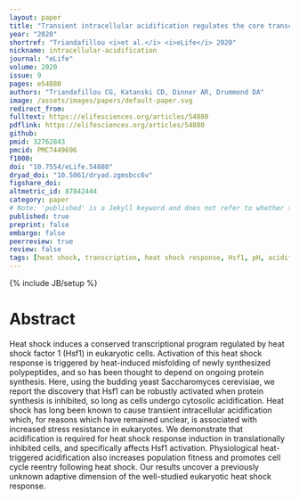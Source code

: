 ```yaml
---
layout: paper
title: "Transient intracellular acidification regulates the core transcriptional heat shock response"
year: "2020"
shortref: "Triandafillou <i>et al.</i> <i>eLife</i> 2020"
nickname: intracellular-acidification
journal: "eLife"
volume: 2020
issue: 9
pages: e54880
authors: "Triandafillou CG, Katanski CD, Dinner AR, Drummond DA"
image: /assets/images/papers/default-paper.svg
redirect_from: 
fulltext: https://elifesciences.org/articles/54880
pdflink: https://elifesciences.org/articles/54880
github: 
pmid: 32762843
pmcid: PMC7449696
f1000: 
doi: "10.7554/eLife.54880"
dryad_doi: "10.5061/dryad.zgmsbcc6v"
figshare_doi: 
altmetric_id: 87842444
category: paper
# Note: 'published' is a Jekyll keyword and does not refer to whether the paper is published, but rather to whether this Markdown should be part of the rendered site.
published: true
preprint: false
embargo: false	
peerreview: true
review: false
tags: [heat shock, transcription, heat shock response, Hsf1, pH, acidification, yeast, birds]
---
```

{% include JB/setup %}

# Abstract 

Heat shock induces a conserved transcriptional program regulated by heat shock factor 1 (Hsf1) in eukaryotic cells. Activation of this heat shock response is triggered by heat-induced misfolding of newly synthesized polypeptides, and so has been thought to depend on ongoing protein synthesis. Here, using the budding yeast Saccharomyces cerevisiae, we report the discovery that Hsf1 can be robustly activated when protein synthesis is inhibited, so long as cells undergo cytosolic acidification. Heat shock has long been known to cause transient intracellular acidification which, for reasons which have remained unclear, is associated with increased stress resistance in eukaryotes. We demonstrate that acidification is required for heat shock response induction in translationally inhibited cells, and specifically affects Hsf1 activation. Physiological heat-triggered acidification also increases population fitness and promotes cell cycle reentry following heat shock. Our results uncover a previously unknown adaptive dimension of the well-studied eukaryotic heat shock response.